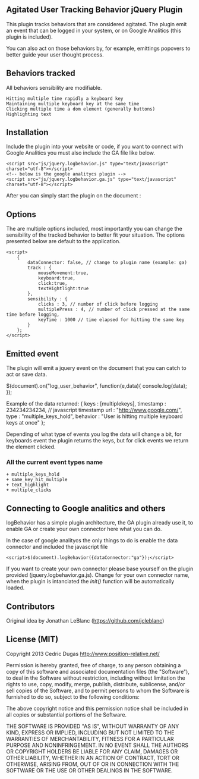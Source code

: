 ## Agitated User Tracking Behavior jQuery Plugin

This plugin tracks behaviors that are considered agitated. The plugin emit an event that can be logged in your system, or on Google Analitics (this plugin is included).

You can also act on those behaviors by, for example, emittings popovers to better guide your user thought process. 

## Behaviors tracked

All behaviors sensibility are modifiable.

	Hitting multiple time rapidly a keyboard key
	Maintaining multiple keyboard key at the same time
	Clicking multiple time a dom element (generally buttons)
	Highlighting text

## Installation

Include the plugin into your website or code, if you want to connect with Google Analitics you must also include the GA file like below.

	<script src="js/jquery.logbehavior.js" type="text/javascript" charset="utf-8"></script>
	<!-- below is the google analitycs plugin -->
	<script src="js/jquery.logbehavior.ga.js" type="text/javascript" charset="utf-8"></script>

After you can simply start the plugin on the document :
	<script>$(document).logBehavior();</script>

## Options
The are multiple options included, most importantly you can change the sensibility of the tracked behavior to better fit your situation. The options presented below are default to the application.

	<script>
		{
            dataConnector: false, // change to plugin name (example: ga)
            track : {
                mouseMovement:true,
                keyboard:true,
                click:true,
                textHightlight:true
            },
            sensibility : {
                clicks : 3, // number of click before logging
                multiplePress : 4, // number of click pressed at the same time before logging,
                keyTime : 1000 // time elapsed for hitting the same key
            }
        };
	</script>


## Emitted event

The plugin will emit a jquery event on the document that you can catch to act or save data.

$(document).on("log_user_behavior", function(e,data){
	console.log(data);
});

Example of the data returned:
	 {
	    keys : [multiplekeys],
	    timestamp : 234234234234, // javascript timestamp
	    url : "http://www.google.com/",
	    type : "multiple_keys_hold",
	    behavior : "User is hitting multiple keyboard keys at once"
	};

Depending of what type of events you log the data will change a bit, for keyboards event the plugin returns the keys, but for click events we return the element clicked.

### All the current event types name

	+ multiple_keys_hold
	+ same_key_hit_multiple
	+ text_highlight
	+ multiple_clicks


## Connecting to Google analitics and others

logBehavior has a simple plugin architecture, the GA plugin already use it, to enable GA or create your own connector here what you can do.

In the case of google analitycs the only things to do is enable the data connector and included the javascript file 

	<script>$(document).logBehavior({dataConnector:"ga"});</script>

If you want to create your own connector please base yourself on the plugin provided (jquery.logbehavior.ga.js). Change for your own connector name, when the plugin is intanciated the *init()* function will be automatically loaded.

## Contributors

Original idea by Jonathan LeBlanc (https://github.com/jcleblanc) 

## License (MIT)

Copyright 2013 Cedric Dugas
http://www.position-relative.net/

Permission is hereby granted, free of charge, to any person obtaining
a copy of this software and associated documentation files (the
"Software"), to deal in the Software without restriction, including
without limitation the rights to use, copy, modify, merge, publish,
distribute, sublicense, and/or sell copies of the Software, and to
permit persons to whom the Software is furnished to do so, subject to
the following conditions:

The above copyright notice and this permission notice shall be
included in all copies or substantial portions of the Software.

THE SOFTWARE IS PROVIDED "AS IS", WITHOUT WARRANTY OF ANY KIND,
EXPRESS OR IMPLIED, INCLUDING BUT NOT LIMITED TO THE WARRANTIES OF
MERCHANTABILITY, FITNESS FOR A PARTICULAR PURPOSE AND
NONINFRINGEMENT. IN NO EVENT SHALL THE AUTHORS OR COPYRIGHT HOLDERS BE
LIABLE FOR ANY CLAIM, DAMAGES OR OTHER LIABILITY, WHETHER IN AN ACTION
OF CONTRACT, TORT OR OTHERWISE, ARISING FROM, OUT OF OR IN CONNECTION
WITH THE SOFTWARE OR THE USE OR OTHER DEALINGS IN THE SOFTWARE.